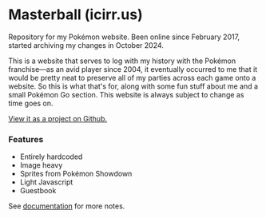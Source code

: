 # Masterball (icirr.us)

Repository for my Pok&eacute;mon website. Been online since February 2017, started archiving my changes in October 2024.

This is a website that serves to log with my history with the Pok&eacute;mon franchise&mdash;as an avid player since 2004, it eventually occurred to me that it would be pretty neat to preserve all of my parties across each game onto a website. So this is what that's for, along with some fun stuff about me and a small Pok&eacute;mon Go section. This website is always subject to change as time goes on.

[View it as a project on Github.](https://github.com/users/aroceu/projects/8/views/1?pane=info)

### Features
- Entirely hardcoded
- Image heavy
- Sprites from Pok&eacute;mon Showdown
- Light Javascript
- Guestbook

See [documentation](https://icirr.us/docs/) for more notes.

